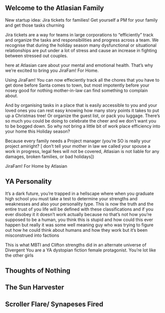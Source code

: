 ## Welcome to the Atlasian Family
New startup idea: Jira tickets for families! 
Get yourself a PM for your family and get those tasks churning


Jira tickets are a way for teams in large corporations to “efficiently” track and organize the tasks and responsibilities and progress across a team. We recognise that during the holiday season many dysfunctional or situational relationships are put under a lot of stress and cause an increase in fighting between stressed out couples.

here at Atlasian care about your mental and emotional health. That’s why we’re excited to bring you JiraFam! For Home. 

Using JiraFam! You can now effeciently track all the chores that you have to get done before Santa comes to town, but most impotently before your nosey good for nothing mother-in-law can find something to complain about. 


And by organising tasks in a place that is easily accessible to you and your loved ones you can rest easy knowing how many story points it takes to put up a Christmas tree! Or organize the guest list, or pack you luggage. There’s so much you could be doing to celebrate the cheer and we don’t want you to be bogged down. So why not bring a little bit of work place efficiency into your home this Holiday season? 

Because every family needs a Project manager (you’re SO is really your project amiright? [ don’t tell your mother in law we called your spouse a work in progress, legal fees will not be covered, Atlasian is not liable for any damages, broken families, or bad holidays])

JiraFam! For Home by Atlasian

## YA Personality

It’s a dark future, you’re trapped in a hellscape where when you graduate high school you must take a test to determine your strengths and weaknesses and also your personality type. This is now the truth and the entire trust of you life will be defined with these classifications and if you ever disobey it it doesn’t work actually because no that’s not how you’re supposed to be a human, you think this is stupid and how could this ever happen but really it was some well meaning guy who was trying to figure out how he could think about humans and how they work but it’s been misconstrued into factions

This is what MBTI and Clifton strengths did in an alternate universe of Divergent 
You are a YA dystopian fiction female protagonist. You’re lot like the other girls



## Thoughts of Nothing

## The Sun Harvester

## Scroller Flare/ Synapeses Fired 